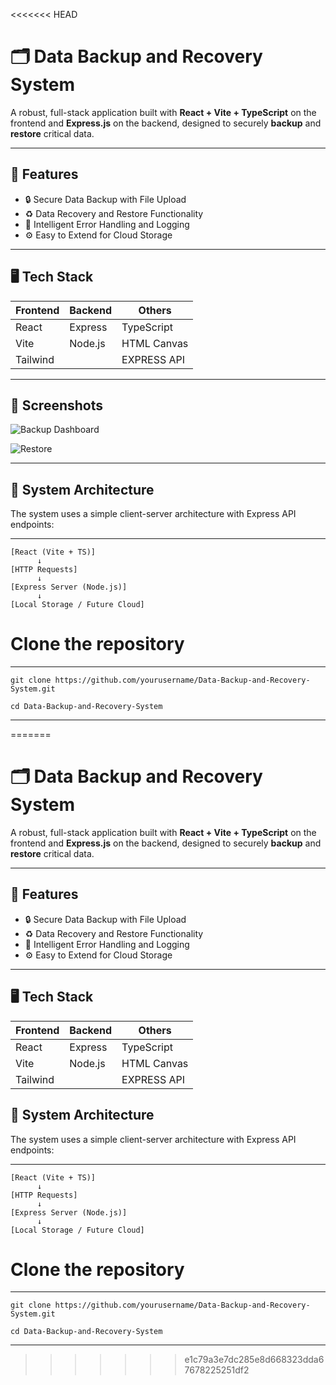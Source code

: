 <<<<<<< HEAD
# 🗂️ Data Backup and Recovery System

A robust, full-stack application built with **React + Vite + TypeScript** on the frontend and **Express.js** on the backend, designed to securely **backup** and **restore** critical data. 

---

## 🚀 Features

- 🔒 Secure Data Backup with File Upload
- ♻️ Data Recovery and Restore Functionality
- 🧠 Intelligent Error Handling and Logging
- ⚙️ Easy to Extend for Cloud Storage

---

## 🖥️ Tech Stack

| Frontend | Backend  | Others       |
|----------|----------|--------------|
| React    | Express  | TypeScript   |
| Vite     | Node.js  | HTML Canvas  |
| Tailwind |          | EXPRESS API  |

---

## 📸 Screenshots

 
![Backup Dashboard](https://user-images.githubusercontent.com/yourusername/projectname/screenshot/backup-dashboard.png)


![Restore ](https://user-images.githubusercontent.com/yourusername/projectname/screenshots/restore-history.png)

---

## 🧠 System Architecture

The system uses a simple client-server architecture with Express API endpoints:

---
```
[React (Vite + TS)] 
      ↓
[HTTP Requests]
      ↓
[Express Server (Node.js)]
      ↓
[Local Storage / Future Cloud]
```


# Clone the repository
---
```
git clone https://github.com/yourusername/Data-Backup-and-Recovery-System.git

cd Data-Backup-and-Recovery-System
```
---
=======
# 🗂️ Data Backup and Recovery System

A robust, full-stack application built with **React + Vite + TypeScript** on the frontend and **Express.js** on the backend, designed to securely **backup** and **restore** critical data. 

---

## 🚀 Features

- 🔒 Secure Data Backup with File Upload
- ♻️ Data Recovery and Restore Functionality
- 🧠 Intelligent Error Handling and Logging
- ⚙️ Easy to Extend for Cloud Storage

---

## 🖥️ Tech Stack

| Frontend | Backend  | Others       |
|----------|----------|--------------|
| React    | Express  | TypeScript   |
| Vite     | Node.js  | HTML Canvas  |
| Tailwind |          | EXPRESS API  |



## 🧠 System Architecture

The system uses a simple client-server architecture with Express API endpoints:

---
```
[React (Vite + TS)] 
      ↓
[HTTP Requests]
      ↓
[Express Server (Node.js)]
      ↓
[Local Storage / Future Cloud]
```


# Clone the repository
---
```
git clone https://github.com/yourusername/Data-Backup-and-Recovery-System.git

cd Data-Backup-and-Recovery-System
```
---
>>>>>>> e1c79a3e7dc285e8d668323dda67678225251df2
